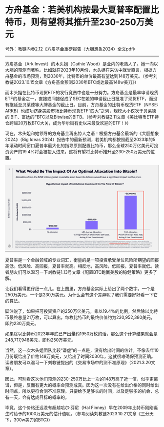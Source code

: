 # 方舟基金：若美机构按最大夏普率配置比特币，则有望将其推升至230-250万美元

号外：教链内参2.12《方舟基金重磅报告〈大胆想象2024〉全文pdf》

* * *

方舟基金（Ark Invest）的木头姐（Cathie Wood）是业内的老熟人了。她一向以大胆的预测而著称。比如就在2023年10月份，木头姐在采访中就曾直言，根据方舟基金的市场预测，到2030年，比特币的单价最高有望达到148万美元。（参考刘教链2023.10.15文章《方舟基金预测2030年BTC或达最高148w美刀》）

而木头姐在比特币现货ETF的发行竞赛中也是十分努力。方舟基金是最早申请现货ETF的基金之一，直接或间接促成了SEC在她的申请截止日批准了现货ETF，而没有拖延至贝莱德等大牌基金的截止日。目前，方舟基金的比特币现货ETF（NYSE: ARKB）也成功跻身美股市场比特币现货ETF“四大”之列，规模大小仅次于贝莱德的IBIT、富达的FBTC以及Bitwise的BITB。（参考刘教链2.11文章《美比特币ETF持仓跨越20万枚BTC大关，成为华尔街有史以来最受欢迎的ETF！》）

现在，木头姐和她领导的方舟基金再出惊人之语！根据方舟基金最新的《大胆想象2024》（Big Ideas 2024）报告中的最新预测，若美机构都按照截至2023年的5年滚动时间窗口夏普率最大化的指导原则配置比特币，那么全球250万亿美元可投资资产的19.4%将会被投入进来，这将有望将比特币推升至230-250万美元的位置。

![](2024-02-12-A01.png)

夏普率是一个金融领域的专业词汇，衡量的是一项投资承受单位风险所期望的回报高低。低风险、高回报，夏普率就高。相反地，高风险，低回报，夏普率就低。读者朋友们可以温习一下刘教链1.13号文章《配置BTC跑赢美股的稳健策略》更多了解。

让我们看得更仔细一点儿。在上图里，方舟基金实际上给出了两个数字。一个是250万美元，一个是230万美元。为什么会有这个差异呢？我们需要好好看一下它的算法。

脚注说了，如果把可投资资产的250万亿美元，乘以19.4%的比例，然后除以比特币最终总量21万枚，可以算出，每枚比特币的最终价值约为230,952,380美元，即约230万美元。

如果除以比特币2023年年底已产出量约1950万枚的话，那么这个计算结果就会是248,717,948美元，即约250万美元。

当然，这一次木头姐团队比较“谦虚”的一点是，没有给出时间的估计。不像去年10月份既给出了价格148万美元，又给出了时间2030年，这就很难确保预测正确。读者朋友可以温习一下刘教链提出的《交易市场中的测不准原理》（2021.3.20文章）。

因此，可别看这次他们预测的230-250万比上一次的148万高了近一倍，似乎更离谱，但是，反而有更大的概率会预测成真。因为这一次没有在给出价格的同时给出时间点，所以更符合测不准原理。只要给予足够长的时间，以及足够多的机会，总有一天，会有达成目标的概率的。

毕竟，这个价格还远没有超越哈尔·芬尼（Hal Finney）早在2009年比特币刚刚诞生时给予的1000万美元的估计值呢。（参考阅读刘教链2023.10.21文章《三分天下，300w美刀的BTC》）

